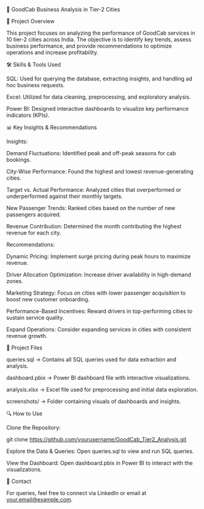 🚖 GoodCab Business Analysis in Tier-2 Cities

📌 Project Overview

This project focuses on analyzing the performance of GoodCab services in 10 tier-2 cities across India. The objective is to identify key trends, assess business performance, and provide recommendations to optimize operations and increase profitability.

🛠️ Skills & Tools Used

SQL: Used for querying the database, extracting insights, and handling ad hoc business requests.

Excel: Utilized for data cleaning, preprocessing, and exploratory analysis.

Power BI: Designed interactive dashboards to visualize key performance indicators (KPIs).

📊 Key Insights & Recommendations

Insights:

Demand Fluctuations: Identified peak and off-peak seasons for cab bookings.

City-Wise Performance: Found the highest and lowest revenue-generating cities.

Target vs. Actual Performance: Analyzed cities that overperformed or underperformed against their monthly targets.

New Passenger Trends: Ranked cities based on the number of new passengers acquired.

Revenue Contribution: Determined the month contributing the highest revenue for each city.

Recommendations:

Dynamic Pricing: Implement surge pricing during peak hours to maximize revenue.

Driver Allocation Optimization: Increase driver availability in high-demand zones.

Marketing Strategy: Focus on cities with lower passenger acquisition to boost new customer onboarding.

Performance-Based Incentives: Reward drivers in top-performing cities to sustain service quality.

Expand Operations: Consider expanding services in cities with consistent revenue growth.

📂 Project Files

queries.sql → Contains all SQL queries used for data extraction and analysis.

dashboard.pbix → Power BI dashboard file with interactive visualizations.

analysis.xlsx → Excel file used for preprocessing and initial data exploration.

screenshots/ → Folder containing visuals of dashboards and insights.

🔍 How to Use

Clone the Repository:

git clone https://github.com/yourusername/GoodCab_Tier2_Analysis.git

Explore the Data & Queries: Open queries.sql to view and run SQL queries.

View the Dashboard: Open dashboard.pbix in Power BI to interact with the visualizations.

📢 Contact

For queries, feel free to connect via LinkedIn or email at your.email@example.com.
